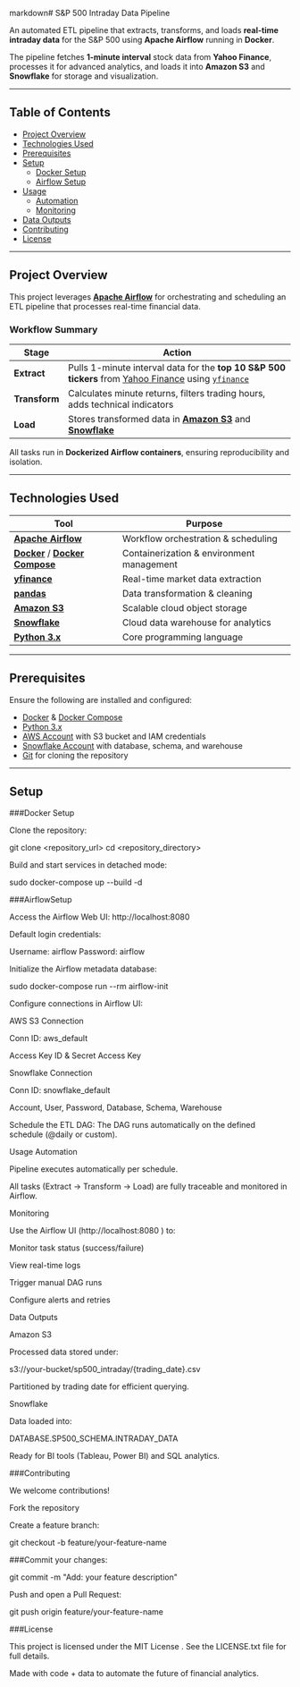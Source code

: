 markdown# S&P 500 Intraday Data Pipeline

An automated ETL pipeline that extracts, transforms, and loads **real-time intraday data** for the S&P 500 using **Apache Airflow** running in **Docker**.

The pipeline fetches **1-minute interval** stock data from **Yahoo Finance**, processes it for advanced analytics, and loads it into **Amazon S3** and **Snowflake** for storage and visualization.

---

## Table of Contents

- [Project Overview](#project-overview)
- [Technologies Used](#technologies-used)
- [Prerequisites](#prerequisites)
- [Setup](#setup)
  - [Docker Setup](#docker-setup)
  - [Airflow Setup](#airflow-setup)
- [Usage](#usage)
  - [Automation](#automation)
  - [Monitoring](#monitoring)
- [Data Outputs](#data-outputs)
- [Contributing](#contributing)
- [License](#license)

---

## Project Overview

This project leverages [**Apache Airflow**](https://airflow.apache.org/) for orchestrating and scheduling an ETL pipeline that processes real-time financial data.

### Workflow Summary
| Stage     | Action                                                                 |
|---------|------------------------------------------------------------------------|
| **Extract**  | Pulls 1-minute interval data for the **top 10 S&P 500 tickers** from [Yahoo Finance](https://finance.yahoo.com/) using [`yfinance`](https://github.com/ranaroussi/yfinance) |
| **Transform**| Calculates minute returns, filters trading hours, adds technical indicators |
| **Load**     | Stores transformed data in [**Amazon S3**](https://aws.amazon.com/s3/) and [**Snowflake**](https://www.snowflake.com/) |

All tasks run in **Dockerized Airflow containers**, ensuring reproducibility and isolation.

---

## Technologies Used

| Tool | Purpose |
|------|---------|
| [**Apache Airflow**](https://airflow.apache.org/) | Workflow orchestration & scheduling |
| [**Docker**](https://www.docker.com/) / [**Docker Compose**](https://docs.docker.com/compose/) | Containerization & environment management |
| [**yfinance**](https://github.com/ranaroussi/yfinance) | Real-time market data extraction |
| [**pandas**](https://pandas.pydata.org/) | Data transformation & cleaning |
| [**Amazon S3**](https://aws.amazon.com/s3/) | Scalable cloud object storage |
| [**Snowflake**](https://www.snowflake.com/) | Cloud data warehouse for analytics |
| [**Python 3.x**](https://www.python.org/) | Core programming language |

---

## Prerequisites

Ensure the following are installed and configured:

- [Docker](https://docs.docker.com/get-docker/) & [Docker Compose](https://docs.docker.com/compose/install/)
- [Python 3.x](https://www.python.org/downloads/)
- [AWS Account](https://aws.amazon.com/) with S3 bucket and IAM credentials
- [Snowflake Account](https://www.snowflake.com/) with database, schema, and warehouse
- [Git](https://git-scm.com/) for cloning the repository

---

## Setup

###Docker Setup

Clone the repository:

git clone <repository_url>
cd <repository_directory>


Build and start services in detached mode:

sudo docker-compose up --build -d

###AirflowSetup

Access the Airflow Web UI:
http://localhost:8080

Default login credentials:

Username: airflow
Password: airflow

Initialize the Airflow metadata database:

sudo docker-compose run --rm airflow-init


Configure connections in Airflow UI:

AWS S3 Connection

Conn ID: aws_default

Access Key ID & Secret Access Key

Snowflake Connection

Conn ID: snowflake_default

Account, User, Password, Database, Schema, Warehouse

Schedule the ETL DAG:
The DAG runs automatically on the defined schedule (@daily or custom).

Usage
Automation

Pipeline executes automatically per schedule.

All tasks (Extract → Transform → Load) are fully traceable and monitored in Airflow.

Monitoring

Use the Airflow UI (http://localhost:8080
) to:

Monitor task status (success/failure)

View real-time logs

Trigger manual DAG runs

Configure alerts and retries

Data Outputs

Amazon S3

Processed data stored under:

s3://your-bucket/sp500_intraday/{trading_date}.csv


Partitioned by trading date for efficient querying.

Snowflake

Data loaded into:

DATABASE.SP500_SCHEMA.INTRADAY_DATA


Ready for BI tools (Tableau, Power BI) and SQL analytics.

###Contributing

We welcome contributions!

Fork the repository

Create a feature branch:

git checkout -b feature/your-feature-name


###Commit your changes:

git commit -m "Add: your feature description"


Push and open a Pull Request:

git push origin feature/your-feature-name

###License

This project is licensed under the MIT License
. See the LICENSE.txt file for full details.

Made with code + data to automate the future of financial analytics.
